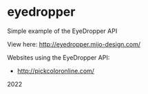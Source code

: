 # eyedropper
Simple example of the EyeDropper API

View here: http://eyedropper.mijo-design.com/

Websites using the EyeDropper API:
- http://pickcoloronline.com/

2022
